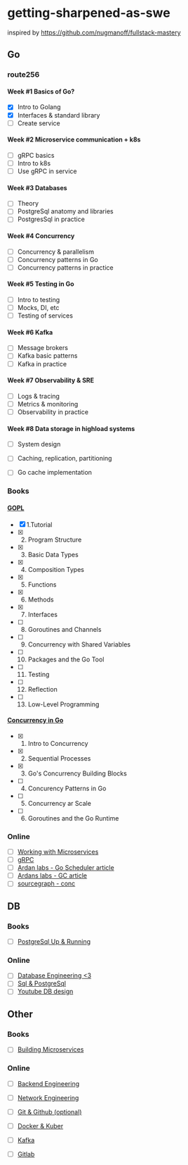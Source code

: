 # getting-sharpened-as-swe
inspired by https://github.com/nugmanoff/fullstack-mastery

## Go

### route256

#### Week #1 Basics of Go?
- [x] Intro to Golang
- [x] Interfaces & standard library
- [ ] Create service

#### Week #2 Microservice communication + k8s
- [ ] gRPC basics
- [ ] Intro to k8s
- [ ] Use gRPC in service

#### Week #3 Databases
- [ ] Theory
- [ ] PostgreSql anatomy and libraries
- [ ] PostgresSql in practice

#### Week #4 Concurrency
- [ ] Concurrency & parallelism
- [ ] Concurrency patterns in Go
- [ ] Concurrency patterns in practice

#### Week #5 Testing in Go
- [ ] Intro to testing
- [ ] Mocks, DI, etc
- [ ] Testing of services

#### Week #6 Kafka
- [ ] Message brokers
- [ ] Kafka basic patterns
- [ ] Kafka in practice

#### Week #7 Observability & SRE
- [ ] Logs & tracing
- [ ] Metrics & monitoring
- [ ] Observability in practice

#### Week #8 Data storage in highload systems
- [ ] System design
- [ ] Caching, replication, partitioning
- [ ] Go cache implementation


### Books
#### [GOPL](https://www.amazon.com/Programming-Language-Addison-Wesley-Professional-Computing/dp/0134190440)
- [x] 1.Tutorial
- [x] 2. Program Structure
- [x] 3. Basic Data Types
- [x] 4. Composition Types
- [x] 5. Functions
- [x] 6. Methods
- [x] 7. Interfaces
- [ ] 8. Goroutines and Channels
- [ ] 9. Concurrency with Shared Variables
- [ ] 10. Packages and the Go Tool
- [ ] 11. Testing
- [ ] 12. Reflection
- [ ] 13. Low-Level Programming
#### [Concurrency in Go](https://www.amazon.com/Concurrency-Go-Tools-Techniques-Developers/dp/1491941197)
- [x] 1. Intro to Concurrency
- [x] 2. Sequential Processes
- [x] 3. Go's Concurrency Building Blocks
- [ ] 4. Concurency Patterns in Go
- [ ] 5. Concurrency ar Scale
- [ ] 6. Goroutines and the Go Runtime

### Online
- [ ] [Working with Microservices](https://www.udemy.com/course/working-with-microservices-in-go/)
- [ ] [gRPC](https://www.udemy.com/course/grpc-golang/)
- [ ] [Ardan labs - Go Scheduler article](https://www.ardanlabs.com/blog/2018/08/scheduling-in-go-part1.html)
- [ ] [Ardans labs - GC article](https://www.ardanlabs.com/blog/2018/12/garbage-collection-in-go-part1-semantics.html)
- [ ] [sourcegraph - conc](https://about.sourcegraph.com/blog/building-conc-better-structured-concurrency-for-go)

## DB
### Books
- [ ] [PostgreSql Up & Running](https://www.amazon.com/PostgreSQL-Running-Practical-Advanced-Database/dp/1491963417)

### Online
- [ ] [Database Engineering <3](https://www.udemy.com/course/database-engines-crash-course/)
- [ ] [Sql & PostgreSql](https://www.udemy.com/course/sql-and-postgresql/)
- [ ] [Youtube DB design](https://www.youtube.com/watch?v=ztHopE5Wnpc&t=1s&ab_channel=freeCodeCamp.org)

## Other
### Books
- [ ] [Building Microservices](https://www.amazon.com/Building-Microservices-Designing-Fine-Grained-Systems/dp/1492034029/)

### Online
- [ ] [Backend Engineering](https://www.udemy.com/course/fundamentals-of-backend-communications-and-protocols/)
- [ ] [Network Engineering](https://www.udemy.com/course/fundamentals-of-networking-for-effective-backend-design/)
- [ ] [Git & Github (optional)](https://www.udemy.com/course/git-and-github-bootcamp/)
- [ ] [Docker & Kuber](https://www.udemy.com/course/docker-and-kubernetes-the-complete-guide/)
- [ ] [Kafka](https://www.udemy.com/course/docker-and-kubernetes-the-complete-guide/)
- [ ] [Gitlab](https://www.udemy.com/course/gitlab-ci-pipelines-ci-cd-and-devops-for-beginners/)

















